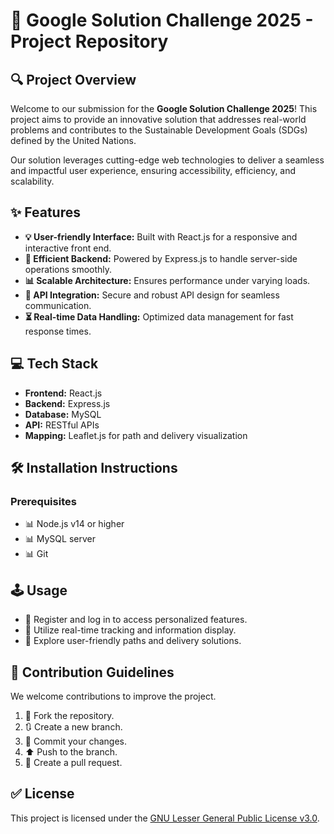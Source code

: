 # 🔧 Google Solution Challenge 2025 - Project Repository

## 🔍 Project Overview
Welcome to our submission for the **Google Solution Challenge 2025**! This project aims to provide an innovative solution that addresses real-world problems and contributes to the Sustainable Development Goals (SDGs) defined by the United Nations.

Our solution leverages cutting-edge web technologies to deliver a seamless and impactful user experience, ensuring accessibility, efficiency, and scalability.

## ✨ Features
- **💡 User-friendly Interface:** Built with React.js for a responsive and interactive front end.
- **🚀 Efficient Backend:** Powered by Express.js to handle server-side operations smoothly.
- **📊 Scalable Architecture:** Ensures performance under varying loads.
- **🔐 API Integration:** Secure and robust API design for seamless communication.
- **⏳ Real-time Data Handling:** Optimized data management for fast response times.

## 💻 Tech Stack
- **Frontend:** React.js
- **Backend:** Express.js
- **Database:** MySQL
- **API:** RESTful APIs
- **Mapping:** Leaflet.js for path and delivery visualization

## 🛠️ Installation Instructions
### Prerequisites
- 📊 Node.js v14 or higher
- 📊 MySQL server
- 📊 Git

## 🕹️ Usage
- 🔑 Register and log in to access personalized features.
- 🔎 Utilize real-time tracking and information display.
- 🏢 Explore user-friendly paths and delivery solutions.

## 🔧 Contribution Guidelines
We welcome contributions to improve the project.
1. 🔼 Fork the repository.
2. 🔃 Create a new branch.
3. 📂 Commit your changes.
4. ⬆️ Push to the branch.
5. 📝 Create a pull request.

## ✅ License
This project is licensed under the [GNU Lesser General Public License v3.0](https://www.gnu.org/licenses/lgpl-3.0.html).
